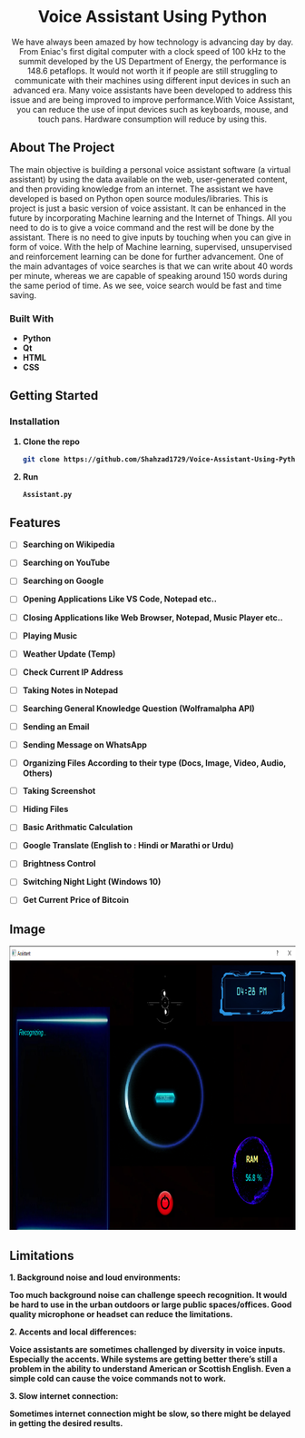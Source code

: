 
<h1 align="center">Voice Assistant Using Python</h3>

  <p align="center">
    We have always been amazed by how technology is advancing day 
by day. From Eniac's first digital computer with a clock speed of 100 
kHz to the summit developed by the US Department of Energy, the 
performance is 148.6 petaflops. It would not worth it if people are 
still struggling to communicate with their machines using different 
input devices in such an advanced era. Many voice assistants have 
been developed to address this issue and are being improved to 
improve performance.With Voice Assistant, you can reduce the use 
of input devices such as keyboards, mouse, and touch pans. Hardware
consumption will reduce by using this.
  </p>




<!-- ABOUT THE PROJECT -->
## About The Project
The main objective is building a personal voice assistant software (a virtual assistant) by 
using the data available on the web, user-generated content, and then providing knowledge 
from an internet.
The assistant we have developed is based on Python open source modules/libraries. This is 
project is just a basic version of voice assistant. It can be enhanced in the future by 
incorporating Machine learning and the Internet of Things.
All you need to do is to give a voice command and the rest will be done by the assistant. 
There is no need to give inputs by touching when you can give in form of voice. With the 
help of Machine learning, supervised, unsupervised and reinforcement learning can be done 
for further advancement.
One of the main advantages of voice searches is that we can write about 40 words per minute, 
whereas we are capable of speaking around 150 words during the same period of time. As 
we see, voice search would be fast and time saving.



### Built With

* <strong>Python<strong>
* <strong>Qt<strong>
* <strong>HTML<strong>
* <strong>CSS<strong>


<!-- GETTING STARTED -->
## Getting Started


### Installation

1. Clone the repo
   ```sh
   git clone https://github.com/Shahzad1729/Voice-Assistant-Using-Python.git
   ```
2. Run 
   ```sh
   Assistant.py
   ```


<!-- Feature -->
## Features
- [ ] Searching on Wikipedia
- [ ] Searching on YouTube
- [ ] Searching on Google
- [ ] Opening Applications Like VS Code, Notepad etc..
- [ ] Closing Applications like Web Browser, Notepad, Music Player etc..
- [ ] Playing Music
- [ ] Weather Update (Temp)
- [ ] Check Current IP Address
- [ ] Taking Notes in Notepad
- [ ] Searching General Knowledge Question (Wolframalpha API)
- [ ] Sending an Email
- [ ] Sending Message on WhatsApp
- [ ] Organizing Files According to their type (Docs, Image, Video, Audio, Others)
- [ ] Taking Screenshot
- [ ] Hiding Files
- [ ] Basic Arithmatic Calculation
- [ ] Google Translate (English to : Hindi or Marathi or Urdu)
- [ ] Brightness Control
- [ ] Switching Night Light (Windows 10)
- [ ] Get Current Price of Bitcoin




<!-- Image -->
## Image
<a href="https://github.com/Shahzad1729/Voice-Assistant-Using-Python">
    <img src="Screenshot.png" alt="Logo" width="1080" height="500">
  </a>




<!-- Limitations -->
## Limitations

<strong>1. Background noise and loud environments:<strong>
<p>Too much background noise can challenge speech recognition. It would be hard to use 
in the urban outdoors or large public spaces/offices. Good quality microphone or headset 
can reduce the limitations.</p>

<strong>2. Accents and local differences:<strong>
<p>Voice assistants are sometimes challenged by diversity in voice inputs. Especially the 
accents. While systems are getting better there’s still a problem in the ability to understand 
American or Scottish English. Even a simple cold can cause the voice commands not to 
work.</p>

<strong>3. Slow internet connection:<strong>
<p>Sometimes internet connection might be slow, so there might be delayed in getting the 
desired results.</p>
